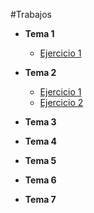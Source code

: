 #Trabajos 
- **Tema 1** 
    - [Ejercicio 1](https://github.com/marlenelis/SWAP1516/blob/master/Teoria/Ejercicio_1.md)
 
- **Tema 2** 
    - [Ejercicio 1](https://github.com/marlenelis/SWAP1516/blob/master/Teoria/ejercicio_T2_1.md)
    - [Ejercicio 2](https://github.com/marlenelis/SWAP1516/blob/master/Teoria/ejercicio_T2_2.md)

- **Tema 3** 

- **Tema 4** 

- **Tema 5** 

- **Tema 6** 

- **Tema 7** 
